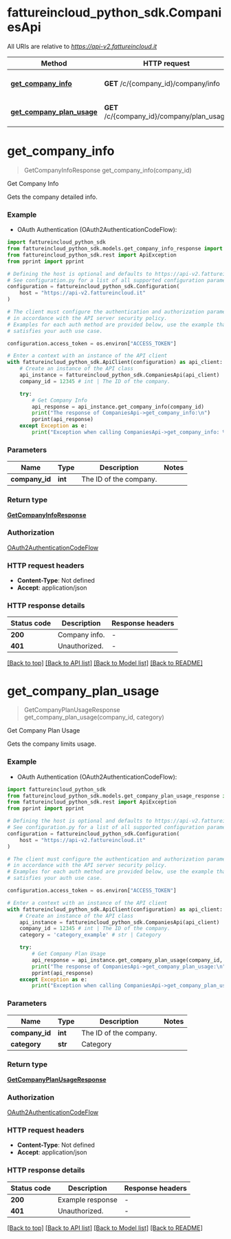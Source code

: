 # fattureincloud_python_sdk.CompaniesApi

All URIs are relative to *https://api-v2.fattureincloud.it*

Method | HTTP request | Description
------------- | ------------- | -------------
[**get_company_info**](CompaniesApi.md#get_company_info) | **GET** /c/{company_id}/company/info | Get Company Info
[**get_company_plan_usage**](CompaniesApi.md#get_company_plan_usage) | **GET** /c/{company_id}/company/plan_usage | Get Company Plan Usage


# **get_company_info**
> GetCompanyInfoResponse get_company_info(company_id)

Get Company Info

Gets the company detailed info.

### Example

* OAuth Authentication (OAuth2AuthenticationCodeFlow):

```python
import fattureincloud_python_sdk
from fattureincloud_python_sdk.models.get_company_info_response import GetCompanyInfoResponse
from fattureincloud_python_sdk.rest import ApiException
from pprint import pprint

# Defining the host is optional and defaults to https://api-v2.fattureincloud.it
# See configuration.py for a list of all supported configuration parameters.
configuration = fattureincloud_python_sdk.Configuration(
    host = "https://api-v2.fattureincloud.it"
)

# The client must configure the authentication and authorization parameters
# in accordance with the API server security policy.
# Examples for each auth method are provided below, use the example that
# satisfies your auth use case.

configuration.access_token = os.environ["ACCESS_TOKEN"]

# Enter a context with an instance of the API client
with fattureincloud_python_sdk.ApiClient(configuration) as api_client:
    # Create an instance of the API class
    api_instance = fattureincloud_python_sdk.CompaniesApi(api_client)
    company_id = 12345 # int | The ID of the company.

    try:
        # Get Company Info
        api_response = api_instance.get_company_info(company_id)
        print("The response of CompaniesApi->get_company_info:\n")
        pprint(api_response)
    except Exception as e:
        print("Exception when calling CompaniesApi->get_company_info: %s\n" % e)
```



### Parameters


Name | Type | Description  | Notes
------------- | ------------- | ------------- | -------------
 **company_id** | **int**| The ID of the company. | 

### Return type

[**GetCompanyInfoResponse**](GetCompanyInfoResponse.md)

### Authorization

[OAuth2AuthenticationCodeFlow](../README.md#OAuth2AuthenticationCodeFlow)

### HTTP request headers

 - **Content-Type**: Not defined
 - **Accept**: application/json

### HTTP response details

| Status code | Description | Response headers |
|-------------|-------------|------------------|
**200** | Company info. |  -  |
**401** | Unauthorized. |  -  |

[[Back to top]](#) [[Back to API list]](../README.md#documentation-for-api-endpoints) [[Back to Model list]](../README.md#documentation-for-models) [[Back to README]](../README.md)

# **get_company_plan_usage**
> GetCompanyPlanUsageResponse get_company_plan_usage(company_id, category)

Get Company Plan Usage

Gets the company limits usage.

### Example

* OAuth Authentication (OAuth2AuthenticationCodeFlow):

```python
import fattureincloud_python_sdk
from fattureincloud_python_sdk.models.get_company_plan_usage_response import GetCompanyPlanUsageResponse
from fattureincloud_python_sdk.rest import ApiException
from pprint import pprint

# Defining the host is optional and defaults to https://api-v2.fattureincloud.it
# See configuration.py for a list of all supported configuration parameters.
configuration = fattureincloud_python_sdk.Configuration(
    host = "https://api-v2.fattureincloud.it"
)

# The client must configure the authentication and authorization parameters
# in accordance with the API server security policy.
# Examples for each auth method are provided below, use the example that
# satisfies your auth use case.

configuration.access_token = os.environ["ACCESS_TOKEN"]

# Enter a context with an instance of the API client
with fattureincloud_python_sdk.ApiClient(configuration) as api_client:
    # Create an instance of the API class
    api_instance = fattureincloud_python_sdk.CompaniesApi(api_client)
    company_id = 12345 # int | The ID of the company.
    category = 'category_example' # str | Category

    try:
        # Get Company Plan Usage
        api_response = api_instance.get_company_plan_usage(company_id, category)
        print("The response of CompaniesApi->get_company_plan_usage:\n")
        pprint(api_response)
    except Exception as e:
        print("Exception when calling CompaniesApi->get_company_plan_usage: %s\n" % e)
```



### Parameters


Name | Type | Description  | Notes
------------- | ------------- | ------------- | -------------
 **company_id** | **int**| The ID of the company. | 
 **category** | **str**| Category | 

### Return type

[**GetCompanyPlanUsageResponse**](GetCompanyPlanUsageResponse.md)

### Authorization

[OAuth2AuthenticationCodeFlow](../README.md#OAuth2AuthenticationCodeFlow)

### HTTP request headers

 - **Content-Type**: Not defined
 - **Accept**: application/json

### HTTP response details

| Status code | Description | Response headers |
|-------------|-------------|------------------|
**200** | Example response |  -  |
**401** | Unauthorized. |  -  |

[[Back to top]](#) [[Back to API list]](../README.md#documentation-for-api-endpoints) [[Back to Model list]](../README.md#documentation-for-models) [[Back to README]](../README.md)

